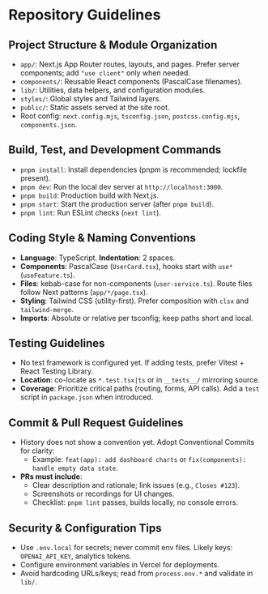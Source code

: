 # Repository Guidelines

## Project Structure & Module Organization
- `app/`: Next.js App Router routes, layouts, and pages. Prefer server components; add `"use client"` only when needed.
- `components/`: Reusable React components (PascalCase filenames).
- `lib/`: Utilities, data helpers, and configuration modules.
- `styles/`: Global styles and Tailwind layers.
- `public/`: Static assets served at the site root.
- Root config: `next.config.mjs`, `tsconfig.json`, `postcss.config.mjs`, `components.json`.

## Build, Test, and Development Commands
- `pnpm install`: Install dependencies (pnpm is recommended; lockfile present).
- `pnpm dev`: Run the local dev server at `http://localhost:3000`.
- `pnpm build`: Production build with Next.js.
- `pnpm start`: Start the production server (after `pnpm build`).
- `pnpm lint`: Run ESLint checks (`next lint`).

## Coding Style & Naming Conventions
- **Language**: TypeScript. **Indentation**: 2 spaces.
- **Components**: PascalCase (`UserCard.tsx`), hooks start with `use*` (`useFeature.ts`).
- **Files**: kebab-case for non-components (`user-service.ts`). Route files follow Next patterns (`app/*/page.tsx`).
- **Styling**: Tailwind CSS (utility-first). Prefer composition with `clsx` and `tailwind-merge`.
- **Imports**: Absolute or relative per tsconfig; keep paths short and local.

## Testing Guidelines
- No test framework is configured yet. If adding tests, prefer Vitest + React Testing Library.
- **Location**: co-locate as `*.test.tsx|ts` or in `__tests__/` mirroring source.
- **Coverage**: Prioritize critical paths (routing, forms, API calls). Add a `test` script in `package.json` when introduced.

## Commit & Pull Request Guidelines
- History does not show a convention yet. Adopt Conventional Commits for clarity:
  - Example: `feat(app): add dashboard charts` or `fix(components): handle empty data state`.
- **PRs must include**:
  - Clear description and rationale; link issues (e.g., `Closes #123`).
  - Screenshots or recordings for UI changes.
  - Checklist: `pnpm lint` passes, builds locally, no console errors.

## Security & Configuration Tips
- Use `.env.local` for secrets; never commit env files. Likely keys: `OPENAI_API_KEY`, analytics tokens.
- Configure environment variables in Vercel for deployments.
- Avoid hardcoding URLs/keys; read from `process.env.*` and validate in `lib/`.

